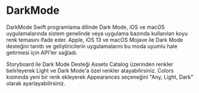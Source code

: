 # DarkMode
 DarkMode
Swift programlama dilinde Dark Mode, iOS ve macOS uygulamalarında sistem genelinde veya uygulama bazında kullanılan koyu renk temasını ifade eder. Apple, iOS 13 ve macOS Mojave ile Dark Mode desteğini tanıttı ve geliştiricilerin uygulamalarını bu moda uyumlu hale getirmesi için API'ler sağladı.

Storyboard ile Dark Mode Desteği
Assets Catalog üzerinden renkler belirleyerek Light ve Dark Mode'a özel renkler atayabilirsiniz.
Colors kısmında yeni bir renk ekleyerek Appearances seçeneğini "Any, Light, Dark" olarak ayarlayabilirsiniz.
